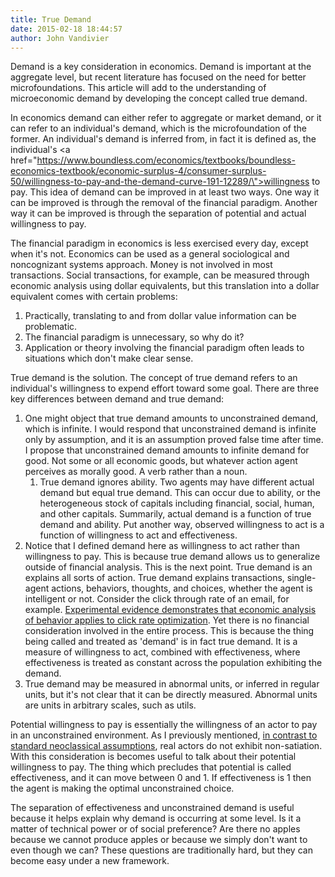 ```yaml
---
title: True Demand
date: 2015-02-18 18:44:57
author: John Vandivier
---
```




Demand is a key consideration in economics. Demand is important at the aggregate level, but recent literature has focused on the need for better microfoundations. This article will add to the understanding of microeconomic demand by developing the concept called true demand.

In economics demand can either refer to aggregate or market demand, or it can refer to an individual's demand, which is the microfoundation of the former. An individual's demand is inferred from, in fact it is defined as, the individual's <a href=\"https://www.boundless.com/economics/textbooks/boundless-economics-textbook/economic-surplus-4/consumer-surplus-50/willingness-to-pay-and-the-demand-curve-191-12289/\">willingness to pay</a>. This idea of demand can be improved in at least two ways. One way it can be improved is through the removal of the financial paradigm. Another way it can be improved is through the separation of potential and actual willingness to pay.

The financial paradigm in economics is less exercised every day, except when it's not. Economics can be used as a general sociological and noncognizant systems approach. Money is not involved in most transactions. Social transactions, for example, can be measured through economic analysis using dollar equivalents, but this translation into a dollar equivalent comes with certain problems:
<ol>
	<li>Practically, translating to and from dollar value information can be problematic.</li>
	<li>The financial paradigm is unnecessary, so why do it?</li>
	<li>Application or theory involving the financial paradigm often leads to situations which don't make clear sense.</li>
</ol>
True demand is the solution. The concept of true demand refers to an individual's willingness to expend effort toward some goal. There are three key differences between demand and true demand:
<ol>
	<li>One might object that true demand amounts to unconstrained demand, which is infinite. I would respond that unconstrained demand is infinite only by assumption, and it is an assumption proved false time after time. I propose that unconstrained demand amounts to infinite demand for good. Not some or all economic goods, but whatever action agent perceives as morally good. A verb rather than a noun.
<ol>
	<li>True demand ignores ability. Two agents may have different actual demand but equal true demand. This can occur due to ability, or the heterogeneous stock of capitals including financial, social, human, and other capitals. Summarily, actual demand is a function of true demand and ability. Put another way, observed willingness to act is a function of willingness to act and effectiveness.</li>
</ol>
</li>
	<li>Notice that I defined demand here as willingness to act rather than willingness to pay. This is because true demand allows us to generalize outside of financial analysis. This is the next point. True demand is an explains all sorts of action. True demand explains transactions, single-agent actions, behaviors, thoughts, and choices, whether the agent is intelligent or not. Consider the click through rate of an email, for example. <a href=\"http://www.afterecon.com/other/intro-email-fundraising-optimization/\">Experimental evidence demonstrates that economic analysis of behavior applies to click rate optimization</a>. Yet there is no financial consideration involved in the entire process. This is because the thing being called and treated as 'demand' is in fact true demand. It is a measure of willingness to act, combined with effectiveness, where effectiveness is treated as constant across the population exhibiting the demand.</li>
	<li>True demand may be measured in abnormal units, or inferred in regular units, but it's not clear that it can be directly measured. Abnormal units are units in arbitrary scales, such as utils.</li>
</ol>
Potential willingness to pay is essentially the willingness of an actor to pay in an unconstrained environment. As I previously mentioned, <a href=\"http://en.wikipedia.org/wiki/Indifference_curve\">in contrast to standard neoclassical assumptions</a>, real actors do not exhibit non-satiation. With this consideration is becomes useful to talk about their potential willingness to pay. The thing which precludes that potential is called effectiveness, and it can move between 0 and 1. If effectiveness is 1 then the agent is making the optimal unconstrained choice.

The separation of effectiveness and unconstrained demand is useful because it helps explain why demand is occurring at some level. Is it a matter of technical power or of social preference? Are there no apples because we cannot produce apples or because we simply don't want to even though we can? These questions are traditionally hard, but they can become easy under a new framework.